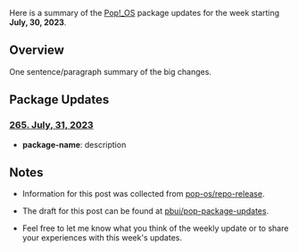 Here is a summary of the [Pop!_OS](https://pop.system76.com) package updates
for the week starting **July, 30, 2023**.

## Overview 

One sentence/paragraph summary of the big changes.

## Package Updates

### [265. July, 31, 2023](https://github.com/pop-os/repo-release/pull/265)

- **package-name**: description

## Notes

- Information for this post was collected from
  [pop-os/repo-release](https://github.com/pop-os/repo-release/).
  
- The draft for this post can be found at
  [pbui/pop-package-updates](https://github.com/pbui/pop-package-updates).
  
- Feel free to let me know what you think of the weekly update or to share your
  experiences with this week's updates.
